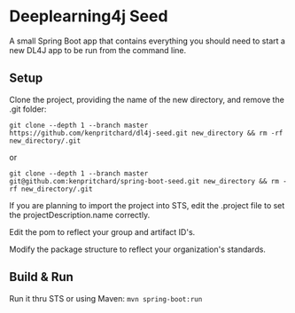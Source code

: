 # Deeplearning4j Seed
A small Spring Boot app that contains everything you should need to start a new DL4J app to be run from the command line.

## Setup
Clone the project, providing the name of the new directory, and remove the .git folder:

`git clone --depth 1 --branch master https://github.com/kenpritchard/dl4j-seed.git new_directory && rm -rf new_directory/.git`

or

`git clone --depth 1 --branch master git@github.com:kenpritchard/spring-boot-seed.git new_directory && rm -rf new_directory/.git`

If you are planning to import the project into STS, edit the .project file to set the projectDescription.name correctly.

Edit the pom to reflect your group and artifact ID's.

Modify the package structure to reflect your organization's standards.

## Build & Run
Run it thru STS or using Maven: `mvn spring-boot:run`
